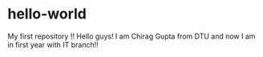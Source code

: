 # hello-world
My first repository !!
Hello guys!
I am Chirag Gupta from DTU and now I am in first year with IT branch!!

